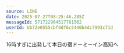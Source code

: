 ```yaml
---
source: LINE
date: 2025-07-27T08:25:46.285Z
messageId: 571722964517781562
userId: Ub72e0555cbf4df6c5440b4dc7993c71d
---
```


16時すぎに出発して本日の宿ドーミーイン高知へ